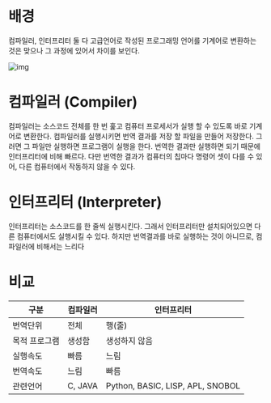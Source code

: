 # 배경

컴파일러, 인터프리터 둘 다 고급언어로 작성된 프로그래밍 언어를 기계어로 변환하는 것은 맞으나 그 과정에 있어서 차이를 보인다.

![img](https://t1.daumcdn.net/cfile/tistory/99695A3F5C764B8225)

# 컴파일러 (Compiler)

컴파일러는 소스코드 전체를 한 번 훑고 컴퓨터 프로세서가 실행 할 수 있도록 바로 기계어로 변환한다.
컴파일러를 실행시키면 번역 결과를 저장 할 파일을 만들어 저장한다.  그러면 그 파일만 실행하면 프로그램이 실행을 한다. 번역한 결과만 실행하면 되기 때문에 인터프리터에 비해 빠르다. 다만 번역한 결과가 컴퓨터의 칩마다 명령어 셋이 다를 수 있어, 다른 컴퓨터에서 작동하지 않을 수 있다.

# 인터프리터 (Interpreter)

인터프리터는 소스코드를 한 줄씩 실행시킨다. 그래서 인터프리터만 설치되어있으면 다른 컴퓨터에서도 실행시킬 수 있다. 하지만 번역결과를 바로 실행하는 것이 아니므로, 컴파일러에 비해서는 느리다

# 비교

| **구분**      | **컴파일러** | **인터프리터**                   |
| ------------- | ------------ | -------------------------------- |
| 번역단위      | 전체         | 행(줄)                           |
| 목적 프로그램 | 생성함       | 생성하지 않음                    |
| 실행속도      | 빠름         | 느림                             |
| 번역속도      | 느림         | 빠름                             |
| 관련언어      | C, JAVA      | Python, BASIC, LISP, APL, SNOBOL |